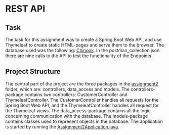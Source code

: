 # REST API

## Task

The task for this assignment was to create a Spring Boot Web API, and use Thymeleaf to create static HTML-pages and serve them to the browser. The database used was the following: [Chinook](https://www.sqlitetutorial.net/sqlite-sample-database). In the postman_collection.json there are nine calls to the API to test the functionality of the Endpoints.

## Project Structure

The central part of the project are the three packages in the [assignment2](/src/main/java/se/experis/assignment2) folder, which are: controllers, data_access and models. The controllers-package contains two controllers: CustomerController and ThymeleafController. The CustomerController handles all requests for the Spring Boot Web API, and the ThymeleafController handles all request for the Thymeleaf views. The data_access-package contains all the logic concerning communication with the database. The models-package contains classes used to represent objects in the database. The application is started by running the [Assignment2Application.java](/src/main/java/se/experis/assignment2/Assignment2Application.java).
